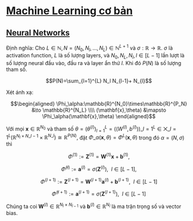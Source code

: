 # [Machine Learning cơ bản](https://machinelearningcoban.com/about/)
## [Neural Networks](https://machinelearningcoban.com/2017/02/24/mlp/)
Định nghĩa: Cho $L \in \mathbb{N}, N = (N_0,N_l,\dots,N_L) \in \mathbb{N}^{L+1}$ và $\sigma:\mathbb{R} \to \mathbb{R}.$ $\sigma$ là activation function, $L$ là số lượng layers, 
và $N_0,N_L,N_l,l \in [L-1]$ lần lượt là số lượng neural đầu vào, đầu ra và layer ẩn thứ $l$. Khi đó $P(N)$ là số lượng tham số.

$$P(N)=\sum_{l=1}^{L} N_l N_{l-1}+ N_{l}$$

  

Xét ánh xạ:

$$\begin{aligned} 
\Phi_\alpha:\mathbb{R}^{N_0}\times\mathbb{R}^{P_N} &\to \mathbb{R}^{N_L} \\\\ (\mathbf{x},\theta) &\mapsto \Phi_\alpha(\mathbf{x},\theta) 
\end{aligned}$$

Với mọi $\mathbf{x} \in \mathbb{R}^{N_0}$ và tham số $\theta = (\theta^{(l)})_{l=1}^L=((W^{(l)},b^{(l)}))\_{l=1}^L \in \bigtimes\limits\_{l=1}^{L}(\mathbb{R}^{N_l\times N\_{l-1}}\times \mathbb{R}^{N\_{l}})\cong \mathbb{R}^{P(N)},$ đặt $\Phi\_{\alpha}(\mathbf{x},\theta)=\Phi^L(\mathbf{x},\theta)$ trong đó $\alpha=(N,\sigma)$ thì

$$\Phi^{(1)}:=\mathbf{Z}^{(1)}=\mathbf{W}^{(1)}\mathbf{x}+\mathbf{b}^{(1)},$$   

$$\bar\Phi^{(l)}:=\mathbf{a}^{(l)}=\sigma(\mathbf{Z}^{(l)}),~~l \in [L-1],$$

$$\Phi^{(l+1)}:=\mathbf{Z}^{(l+1)}=\mathbf{W}^{(l+1)}\mathbf{a}^{(l)}+\mathbf{b}^{(l+1)},~~l \in [L-1]$$

$$\bar\Phi^{(l+1)}:=\mathbf{a}^{(l+1)}=\sigma(\mathbf{Z}^{(l+1)}),~~l \in [L-1]$$

Chúng ta coi $\mathbf{W}^{(l)} \in \mathbb{R}^{N_l \times N_{l-1}}$ và $\mathbf{b}^{(l)} \in \mathbb{R}^{N_l}$ là ma trận trọng số và vector bias.

